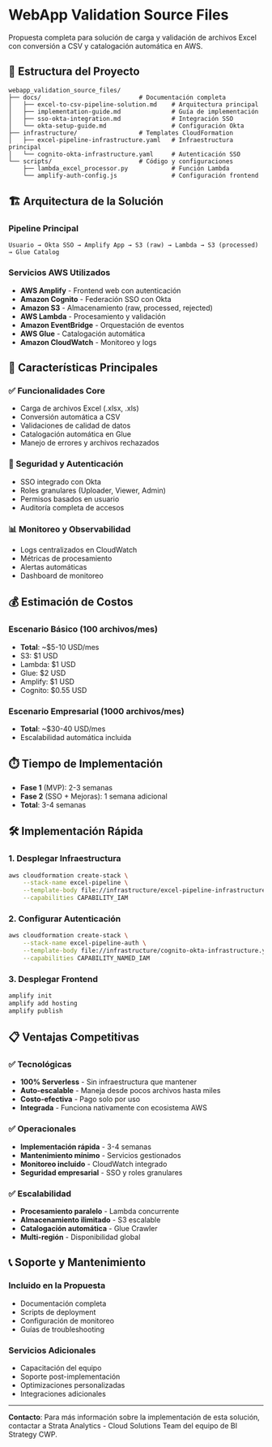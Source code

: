 # WebApp Validation Source Files

Propuesta completa para solución de carga y validación de archivos Excel con conversión a CSV y catalogación automática en AWS.

## 📁 Estructura del Proyecto

```
webapp_validation_source_files/
├── docs/                           # Documentación completa
│   ├── excel-to-csv-pipeline-solution.md    # Arquitectura principal
│   ├── implementation-guide.md              # Guía de implementación
│   ├── sso-okta-integration.md              # Integración SSO
│   └── okta-setup-guide.md                  # Configuración Okta
├── infrastructure/                 # Templates CloudFormation
│   ├── excel-pipeline-infrastructure.yaml   # Infraestructura principal
│   └── cognito-okta-infrastructure.yaml     # Autenticación SSO
└── scripts/                        # Código y configuraciones
    ├── lambda_excel_processor.py            # Función Lambda
    └── amplify-auth-config.js               # Configuración frontend
```

## 🏗️ Arquitectura de la Solución

### Pipeline Principal
```
Usuario → Okta SSO → Amplify App → S3 (raw) → Lambda → S3 (processed) → Glue Catalog
```

### Servicios AWS Utilizados
- **AWS Amplify** - Frontend web con autenticación
- **Amazon Cognito** - Federación SSO con Okta
- **Amazon S3** - Almacenamiento (raw, processed, rejected)
- **AWS Lambda** - Procesamiento y validación
- **Amazon EventBridge** - Orquestación de eventos
- **AWS Glue** - Catalogación automática
- **Amazon CloudWatch** - Monitoreo y logs

## 🚀 Características Principales

### ✅ Funcionalidades Core
- Carga de archivos Excel (.xlsx, .xls)
- Conversión automática a CSV
- Validaciones de calidad de datos
- Catalogación automática en Glue
- Manejo de errores y archivos rechazados

### 🔐 Seguridad y Autenticación
- SSO integrado con Okta
- Roles granulares (Uploader, Viewer, Admin)
- Permisos basados en usuario
- Auditoría completa de accesos

### 📊 Monitoreo y Observabilidad
- Logs centralizados en CloudWatch
- Métricas de procesamiento
- Alertas automáticas
- Dashboard de monitoreo

## 💰 Estimación de Costos

### Escenario Básico (100 archivos/mes)
- **Total**: ~$5-10 USD/mes
- S3: $1 USD
- Lambda: $1 USD
- Glue: $2 USD
- Amplify: $1 USD
- Cognito: $0.55 USD

### Escenario Empresarial (1000 archivos/mes)
- **Total**: ~$30-40 USD/mes
- Escalabilidad automática incluida

## ⏱️ Tiempo de Implementación

- **Fase 1** (MVP): 2-3 semanas
- **Fase 2** (SSO + Mejoras): 1 semana adicional
- **Total**: 3-4 semanas

## 🛠️ Implementación Rápida

### 1. Desplegar Infraestructura
```bash
aws cloudformation create-stack \
    --stack-name excel-pipeline \
    --template-body file://infrastructure/excel-pipeline-infrastructure.yaml \
    --capabilities CAPABILITY_IAM
```

### 2. Configurar Autenticación
```bash
aws cloudformation create-stack \
    --stack-name excel-pipeline-auth \
    --template-body file://infrastructure/cognito-okta-infrastructure.yaml \
    --capabilities CAPABILITY_NAMED_IAM
```

### 3. Desplegar Frontend
```bash
amplify init
amplify add hosting
amplify publish
```

## 📋 Ventajas Competitivas

### ✅ Tecnológicas
- **100% Serverless** - Sin infraestructura que mantener
- **Auto-escalable** - Maneja desde pocos archivos hasta miles
- **Costo-efectiva** - Pago solo por uso
- **Integrada** - Funciona nativamente con ecosistema AWS

### ✅ Operacionales
- **Implementación rápida** - 3-4 semanas
- **Mantenimiento mínimo** - Servicios gestionados
- **Monitoreo incluido** - CloudWatch integrado
- **Seguridad empresarial** - SSO y roles granulares

### ✅ Escalabilidad
- **Procesamiento paralelo** - Lambda concurrente
- **Almacenamiento ilimitado** - S3 escalable
- **Catalogación automática** - Glue Crawler
- **Multi-región** - Disponibilidad global

## 📞 Soporte y Mantenimiento

### Incluido en la Propuesta
- Documentación completa
- Scripts de deployment
- Configuración de monitoreo
- Guías de troubleshooting

### Servicios Adicionales
- Capacitación del equipo
- Soporte post-implementación
- Optimizaciones personalizadas
- Integraciones adicionales

---

**Contacto**: Para más información sobre la implementación de esta solución, contactar a Strata Analytics - Cloud Solutions Team del equipo de BI Strategy CWP.